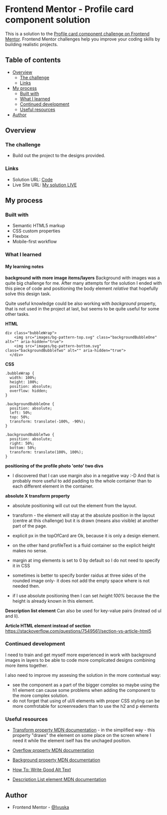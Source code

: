 # Frontend Mentor - Profile card component solution

This is a solution to the [Profile card component challenge on Frontend Mentor](https://www.frontendmentor.io/challenges/profile-card-component-cfArpWshJ). Frontend Mentor challenges help you improve your coding skills by building realistic projects. 

## Table of contents

- [Overview](#overview)
  - [The challenge](#the-challenge)
  - [Links](#links)
- [My process](#my-process)
  - [Built with](#built-with)
  - [What I learned](#what-i-learned)
  - [Continued development](#continued-development)
  - [Useful resources](#useful-resources)
- [Author](#author)

## Overview

### The challenge

- Build out the project to the designs provided.

### Links

- Solution URL: [Code](https://github.com/Ivuska/frontendmentor-profile-card-component.git)
- Live Site URL: [My solution LIVE](https://ivuska.github.io/frontendmentor-profile-card-component/)

## My process

### Built with

- Semantic HTML5 markup
- CSS custom properties
- Flexbox
- Mobile-first workflow

### What I learned

#### My learning notes

**background with more image items/layers**
Background with images was a quite big challenge for me. After many attempts for the solution I ended with this piece of code and positioning the body element *relative* that hopefully solve this design task.

Quite useful knowledge could be also working with *background* property, that is not used in the project at last, but seems to be quite useful for some other tasks.

**HTML**
```
div class="bubbleWrap">
    <img src="images/bg-pattern-top.svg" class="backgroundBubbleOne" alt="" aria-hidden="true">
    <img src="images/bg-pattern-bottom.svg" class="backgroundBubbleTwo" alt="" aria-hidden="true">
  </div>
```

**CSS**
```
.bubbleWrap {
  width: 100%;
  height: 100%;
  position: absolute;
  overflow: hidden;
}

.backgroundBubbleOne {
  position: absolute;
  left: 50%;
  top: 50%;
  transform: translate(-100%, -90%);
}

.backgroundBubbleTwo {
  position: absolute;
  right: 50%;
  bottom: 50%;
  transform: translate(100%, 100%);
}
```

**positioning of the profile photo 'onto' two divs**
- I discovered that I can use margin also in a negative way :-D And that is probably more useful to add padding to the whole container
than to each different element in the container.

**absolute X transform property**
- absolute positioning will cut out the element from the layout.
- transform - the element will stay at the absolute position in the layout (centre at this challenge) but it is drawn 
  (means also visible) at another part of the page.

- explicit px in the topOfCard are Ok, because it is only a design element.
- on the other hand profileText is a fluid container so the explicit height makes no sense.
- margin at img elements is set to 0 by default so I do not need to specify it in CSS
- sometimes is better to specify border raidus at three sides of the rounded image only- it does not add the empty space 
  where is not needed then.
- if I use absolute positioning then I can set *height:100%* because the the height is already known in this element.

**Description list element**
Can also be used for key-value pairs (instead od ul and li).

**Article HTML element instead of section**
https://stackoverflow.com/questions/7549561/section-vs-article-html5

### Continued development
I need to train and get myself more experienced in work with background images in layers to be able to code more complicated designs combining more items together. 

I also need to improve my assesing the solution in the more contextual way:
- see the component as a part of the bigger complex so maybe using the h1 element can cause some problems when adding the component to the more complex solution.
- do not forget that using of ul/li elements with proper CSS styling can be more comfrotable for screenreaders than to use the h2 and p 
elements 

### Useful resources

- [Transform property MDN documentation](https://developer.mozilla.org/en-US/docs/Web/CSS/transform) - in the simplified way - this property "draws" the element on some place on the screen where I need it while the element iself has the unchaged position. 
- [Overflow property MDN documentation](https://developer.mozilla.org/en-US/docs/Web/CSS/overflow) 
- [Background property MDN documentation](https://developer.mozilla.org/en-US/docs/Web/CSS/background) 
- [How To: Write Good Alt Text](https://supercooldesign.co.uk/blog/how-to-write-good-alt-text)

- [Description List element MDN documentation](https://developer.mozilla.org/en-US/docs/Web/HTML/Element/dl)

## Author

- Frontend Mentor - [@Ivuska](https://www.frontendmentor.io/profile/Ivuska)
